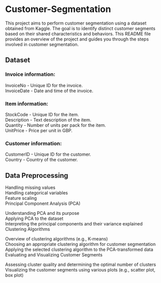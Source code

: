 # Customer-Segmentation<br>
This project aims to perform customer segmentation using a dataset obtained from Kaggle. The goal is to identify distinct customer segments based on their shared characteristics and behaviors. This README file provides an overview of the project and guides you through the steps involved in customer segmentation.<br>

## Dataset<br>
### Invoice information:<br>

InvoiceNo - Unique ID for the invoice.<br>
InvoiceDate - Date and time of the invoice.<br>
### Item information:<br>

StockCode - Unique ID for the item.<br>
Description - Text description of the item.<br>
Quantity - Number of units per pack for the item.<br>
UnitPrice - Price per unit in GBP.<br>
### Customer information:<br>

CustomerID - Unique ID for the customer.<br>
Country - Country of the customer.<br>

## Data Preprocessing

Handling missing values<br>
Handling categorical variables<br>
Feature scaling<br>
Principal Component Analysis (PCA)<br>

Understanding PCA and its purpose<br>
Applying PCA to the dataset<br>
Interpreting the principal components and their variance explained<br>
Clustering Algorithms<br>

Overview of clustering algorithms (e.g., K-means)<br>
Choosing an appropriate clustering algorithm for customer segmentation<br>
Applying the selected clustering algorithm to the PCA-transformed data<br>
Evaluating and Visualizing Customer Segments<br>

Assessing cluster quality and determining the optimal number of clusters<br>
Visualizing the customer segments using various plots (e.g., scatter plot, box plot)<br>